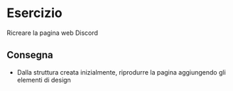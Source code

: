 Esercizio
===
Ricreare la pagina web Discord
## Consegna
- Dalla struttura creata inizialmente, riprodurre la pagina aggiungendo gli elementi di design